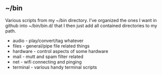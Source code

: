 ~/bin
-----

Various scripts from my ~/bin directory. I've organized the ones I want in
github into ~/bin/bin.d/ that I then just add all contained directories to my
path.

- audio - play/convert/tag whatever
- files - general/pipe file related things
- hardware - control aspects of some hardware
- mail  - mutt and spam filter related
- net   - wifi connecting and pinging
- terminal - various handy terminal scripts
